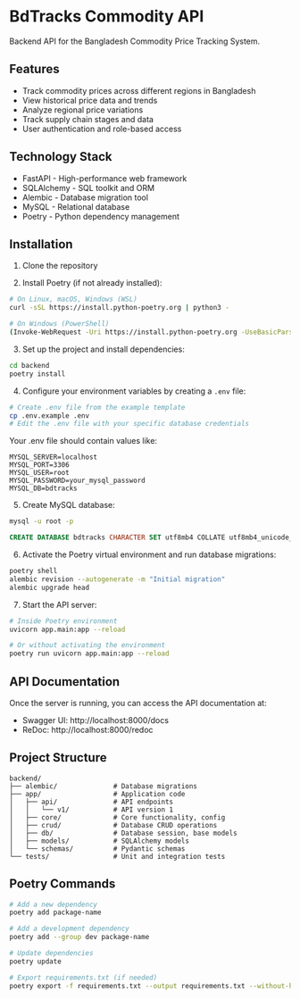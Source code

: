 # BdTracks Commodity API

Backend API for the Bangladesh Commodity Price Tracking System.

## Features

- Track commodity prices across different regions in Bangladesh
- View historical price data and trends
- Analyze regional price variations
- Track supply chain stages and data
- User authentication and role-based access

## Technology Stack

- FastAPI - High-performance web framework
- SQLAlchemy - SQL toolkit and ORM
- Alembic - Database migration tool
- MySQL - Relational database
- Poetry - Python dependency management

## Installation

1. Clone the repository

2. Install Poetry (if not already installed):

```bash
# On Linux, macOS, Windows (WSL)
curl -sSL https://install.python-poetry.org | python3 -

# On Windows (PowerShell)
(Invoke-WebRequest -Uri https://install.python-poetry.org -UseBasicParsing).Content | python -
```

3. Set up the project and install dependencies:

```bash
cd backend
poetry install
```

4. Configure your environment variables by creating a `.env` file:

```bash
# Create .env file from the example template
cp .env.example .env
# Edit the .env file with your specific database credentials
```

Your .env file should contain values like:

```
MYSQL_SERVER=localhost
MYSQL_PORT=3306
MYSQL_USER=root
MYSQL_PASSWORD=your_mysql_password
MYSQL_DB=bdtracks
```

5. Create MySQL database:

```bash
mysql -u root -p
```

```sql
CREATE DATABASE bdtracks CHARACTER SET utf8mb4 COLLATE utf8mb4_unicode_ci;
```

6. Activate the Poetry virtual environment and run database migrations:

```bash
poetry shell
alembic revision --autogenerate -m "Initial migration"
alembic upgrade head
```

7. Start the API server:

```bash
# Inside Poetry environment
uvicorn app.main:app --reload

# Or without activating the environment
poetry run uvicorn app.main:app --reload
```

## API Documentation

Once the server is running, you can access the API documentation at:

- Swagger UI: http://localhost:8000/docs
- ReDoc: http://localhost:8000/redoc

## Project Structure

```
backend/
├── alembic/              # Database migrations
├── app/                  # Application code
│   ├── api/              # API endpoints
│   │   └── v1/           # API version 1
│   ├── core/             # Core functionality, config
│   ├── crud/             # Database CRUD operations
│   ├── db/               # Database session, base models
│   ├── models/           # SQLAlchemy models
│   └── schemas/          # Pydantic schemas
└── tests/                # Unit and integration tests
```

## Poetry Commands

```bash
# Add a new dependency
poetry add package-name

# Add a development dependency
poetry add --group dev package-name

# Update dependencies
poetry update

# Export requirements.txt (if needed)
poetry export -f requirements.txt --output requirements.txt --without-hashes
``` 